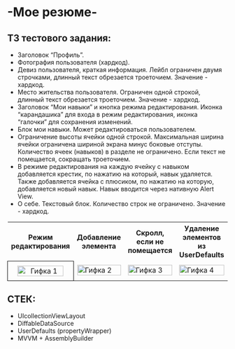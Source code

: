 <!DOCTYPE html>
<html>
<head>

</head>
<body>

<h1>-Мое резюме-</h1>
<h2>ТЗ тестового задания:</h2>
<ul>
  <li>Заголовок “Профиль”.</li>
  <li>Фотография пользователя (хардкод).</li>
  <li>Девиз пользователя, краткая информация. Лейбл ограничен двумя строчками, длинный текст обрезается троеточием. Значение - хардкод.</li>
  <li>Место жительства пользователя. Ограничен одной строкой, длинный текст обрезается троеточием. Значение - хардкод.</li>
  <li>Заголовок “Мои навыки” и кнопка режима редактирования. Иконка “карандашика” для входа в режим редактирования, иконка “галочки” для сохранения изменений.</li>
  <li>Блок мои навыки. Может редактироваться пользователем.</li>
  <li>Ограничение высоты ячейки одной строкой. Максимальная ширина ячейки ограничена шириной экрана минус боковые отступы. Количество ячеек (навыков) в разделе не ограничено. Если текст не помещается, сокращать троеточием.</li>
  <li>В режиме редактирования на каждую ячейку с навыком добавляется крестик, по нажатию на который, навык удаляется. Также добавляется ячейка с плюсиком, по нажатию на которую, добавляется новый навык. Навык вводится через нативную Alert View.</li>
  <li>О себе. Текстовый блок. Количество строк не ограничено. Значение - хардкод.</li>
</ul>

<table>
  <tr>
    <th>Режим редактирования</th>
    <th>Добавление элемента</th>
    <th>Скролл, если не помещается</th>
    <th>Удаление элементов из UserDefaults</th>
  </tr>
  <tr>
    <td style="text-align: center; padding: 10px; border: 1px solid black; width: 25%;">
      <img src="https://user-images.githubusercontent.com/108129792/259515224-91a36008-f6d2-4726-979e-aef22084f9f8.gif" alt="Гифка 1" width="90%">
    </td>
    <td>
      <img src="https://user-images.githubusercontent.com/108129792/259515236-c996e734-d500-472f-9053-7d763b4daabf.gif" alt="Гифка 2" width="100%">
    </td>
    <td>
      <img src="https://user-images.githubusercontent.com/108129792/259515241-2308e65b-8839-4acd-830a-4b1d4f76c7e4.gif" alt="Гифка 3" width="100%">
    </td>
    <td>
      <img src="https://user-images.githubusercontent.com/108129792/259515245-8e450cd9-a34c-49d1-9702-4e609fa2baaf.gif" alt="Гифка 4" width="100%">
    </td>
  </tr>
</table>

<h2>СТЕК:</h2>
<ul>
  <li>UIcollectionViewLayout</li>
  <li>DiffableDataSource</li>
  <li>UserDefaults (propertyWrapper)</li>
  <li>MVVM + AssemblyBuilder</li>
</ul>

</body>
</html>
